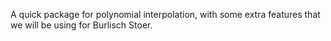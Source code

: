 A quick package for polynomial interpolation, with some extra features that we
will be using for Burlisch Stoer.
